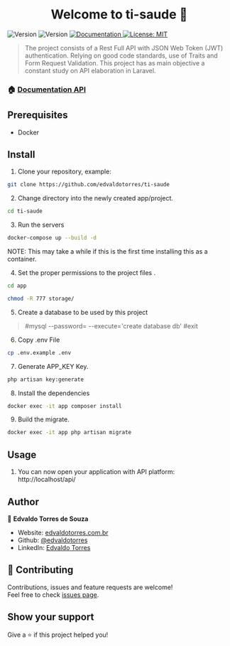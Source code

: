 <h1 align="center">Welcome to ti-saude 👋</h1>
<p>
  <img alt="Version" src="https://img.shields.io/badge/php-7.4-blue.svg?cacheSeconds=2592000" />
  <img alt="Version" src="https://img.shields.io/badge/laravel-8.0-red.svg?cacheSeconds=2592000" />
  <a href="#" target="_blank">
    <img alt="Documentation" src="https://img.shields.io/badge/documentation-yes-brightgreen.svg" />
  </a>
  <a href="#" target="_blank">
    <img alt="License: MIT" src="https://img.shields.io/badge/License-MIT-yellow.svg" />
  </a>
</p>

> The project consists of a Rest Full API with JSON Web Token (JWT) authentication. Relying on good code standards, use of Traits and Form Request Validation. This project has as main objective a constant study on API elaboration in Laravel.

### 🏠 [Documentation API]()

## Prerequisites

* Docker

## Install

1. Clone your repository, example:

```sh
git clone https://github.com/edvaldotorres/ti-saude
```
2. Change directory into the newly created app/project.

```sh
cd ti-saude
```
3. Run the servers

```sh
docker-compose up --build -d
```
NOTE: This may take a while if this is the first time installing this as a container.

4. Set the proper permissions to the project files .

```sh
cd app
```
```sh
chmod -R 777 storage/
```
5. Create a database to be used by this project

> #mysql --password=  --execute='create database db'
> #exit

6. Copy .env File

```sh
cp .env.example .env
```
7. Generate APP_KEY Key.

```sh
php artisan key:generate
```
8. Install the dependencies

```sh
docker exec -it app composer install
```
9. Build the migrate.

```sh
docker exec -it app php artisan migrate
```
## Usage

1. You can now open your application with API platform: http://localhost/api/

## Author

👤 **Edvaldo Torres de Souza**

* Website: [edvaldotorres.com.br](https://edvaldotorres.com.br/)
* Github: [@edvaldotorres](https://github.com/edvaldotorres)
* LinkedIn: [Edvaldo Torres](https://www.linkedin.com/in/edvaldo-torres-189894150/)

## 🤝 Contributing

Contributions, issues and feature requests are welcome!<br />Feel free to check [issues page](https://github.com/edvaldotorres/ti-saude/issues). 

## Show your support

Give a ⭐️ if this project helped you!
